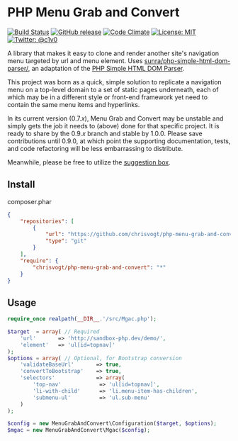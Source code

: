 PHP Menu Grab and Convert
=========================

[![Build Status](https://travis-ci.org/chrisvogt/php-menu-grab-and-convert.svg)](https://travis-ci.org/chrisvogt/php-menu-grab-and-convert)
[![GitHub release](http://img.shields.io/github/release/chrisvogt/php-menu-grab-and-convert.svg?style=flat)](https://github.com/chrisvogt/php-menu-grab-and-convert/releases)
[![Code Climate](http://img.shields.io/codeclimate/coverage/github/triAGENS/ashikawa-core.svg?style=flat)](https://github.com/chrisvogt/php-menu-grab-and-convert)
[![License: MIT](http://img.shields.io/badge/license-MIT-70a1fb.svg?style=flat)](https://github.com/chrisvogt/php-menu-grab-and-convert/blob/master/LICENSE)
[![Twitter: @c1v0](http://img.shields.io/badge/contact-%40c1v0-70a1fb.svg?style=flat)](https://twitter.com/c1v0)

A library that makes it easy to clone and render another site's navigation menu targeted by url and menu element. Uses [sunra/php-simple-html-dom-parser/](https://github.com/sunra/php-simple-html-dom-parser), an adaptation of the [PHP Simple HTML DOM Parser](http://simplehtmldom.sourceforge.net/).

This project was born as a quick, simple solution to replicate a navigation menu on a top-level domain to a set of static pages underneath, each of which may be in a different style or front-end framework yet need to contain the same menu items and hyperlinks.

In its current version (0.7._x_), Menu Grab and Convert may be unstable and simply gets the job it needs to (above) done for that specific project. It is ready to share by the 0.9._x_ branch and stable by 1.0.0. Please save contributions until 0.9.0, at which point the supporting documentation, tests, and code refactoring will be less embarrassing to distribute.

Meanwhile, please be free to utilize the [suggestion box](https://github.com/chrisvogt/php-menu-grab-and-convert/issues/new).

Install
-------

 composer.phar
```json
{
    "repositories": [
        {
            "url": "https://github.com/chrisvogt/php-menu-grab-and-convert.git",
            "type": "git"
        }
    ],
    "require": {
        "chrisvogt/php-menu-grab-and-convert": "*"
    }
}
```

Usage
-----

```php
require_once realpath(__DIR__.'/src/Mgac.php');

$target  = array( // Required
    'url'       => 'http://sandbox-php.dev/demo/',
    'element'   => 'ul[id=topnav]'
);
$options = array( // Optional, for Bootstrap conversion
    'validateBaseUrl'       => true,
    'convertToBootstrap'    => true,
    'selectors'             => array(
        'top-nav'            => 'ul[id=topnav]',
        'li-with-child'      => 'li.menu-item-has-children',
        'submenu-ul'         => 'ul.sub-menu'
    )
);

$config = new MenuGrabAndConvert\Configuration($target, $options);
$mgac = new MenuGrabAndConvert\Mgac($config);
```
